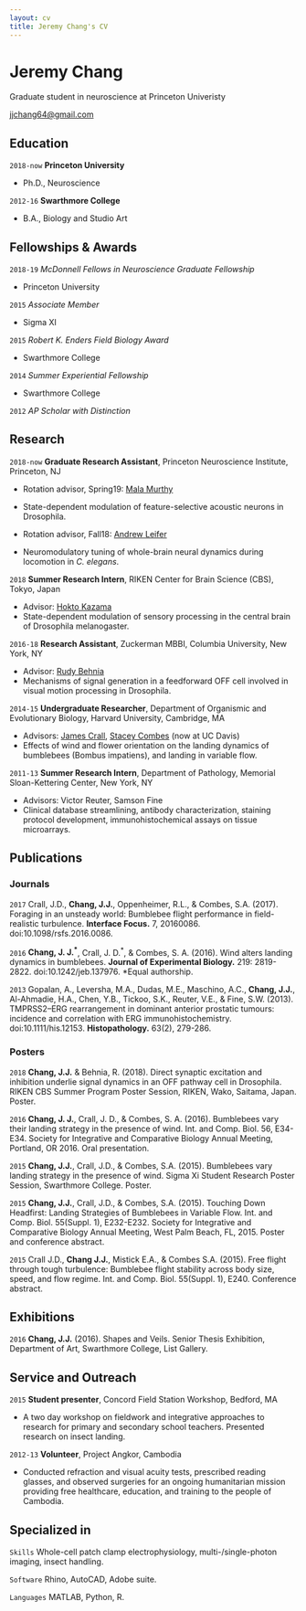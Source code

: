 ```yaml
---
layout: cv
title: Jeremy Chang's CV
---
```


# Jeremy Chang

Graduate student in neuroscience at Princeton Univeristy

[jjchang64@gmail.com](mailto:jjchang64@gmail.com)

## Education

`2018-now`
__Princeton University__
- Ph.D., Neuroscience

`2012-16`
__Swarthmore College__
- B.A., Biology and Studio Art

## Fellowships & Awards

`2018-19`
_McDonnell Fellows in Neuroscience Graduate Fellowship_
- Princeton University

`2015`
_Associate Member_
- Sigma XI

`2015`
_Robert K. Enders Field Biology Award_
- Swarthmore College

`2014`
_Summer Experiential Fellowship_
- Swarthmore College

`2012`
_AP Scholar with Distinction_

## Research

`2018-now`
__Graduate Research Assistant__, Princeton Neuroscience Institute, Princeton, NJ
- Rotation advisor, Spring19: [Mala Murthy](http://mala-murthy.squarespace.com/)
- State-dependent modulation of feature-selective acoustic neurons in Drosophila.


- Rotation advisor, Fall18: [Andrew Leifer](http://leiferlab.princeton.edu/)
- Neuromodulatory tuning of whole-brain neural dynamics during locomotion in _C. elegans_.

`2018`
__Summer Research Intern__, RIKEN Center for Brain Science (CBS), Tokyo, Japan
- Advisor: [Hokto Kazama](http://kazama.brain.riken.jp/)
- State-dependent modulation of sensory processing in the central brain of Drosophila melanogaster.

`2016-18`
__Research Assistant__, Zuckerman MBBI, Columbia University, New York, NY
- Advisor: [Rudy Behnia](http://behnialab.neuroscience.columbia.edu/)
- Mechanisms of signal generation in a feedforward OFF cell involved in visual motion processing in Drosophila.

`2014-15`
__Undergraduate Researcher__, Department of Organismic and Evolutionary Biology, Harvard University, Cambridge, MA
- Advisors: [James Crall](https://www.jamesdcrall.com/), [Stacey Combes](http://combeslab.ucdavis.edu/) (now at UC Davis)
- Effects of wind and flower orientation on the landing dynamics of bumblebees (Bombus impatiens), and landing in variable flow.

`2011-13`
__Summer Research Intern__, Department of Pathology, Memorial Sloan-Kettering Center, New York, NY
- Advisors: Victor Reuter, Samson Fine
- Clinical database streamlining, antibody characterization, staining protocol development, immunohistochemical assays on tissue microarrays.

## Publications

<!---A list is also available [online](https://scholar.google.com/citations?user=nMrhcyUAAAAJ&hl=en)--->

### Journals

`2017`
Crall, J.D., __Chang, J.J.__, Oppenheimer, R.L., & Combes, S.A. (2017). Foraging in an unsteady world: Bumblebee flight performance in field-realistic turbulence. __Interface Focus.__ 7, 20160086. doi:10.1098/rsfs.2016.0086. 

`2016`
__Chang, J. J.<sup>*</sup>__, Crall, J. D.<sup>*</sup>, & Combes, S. A. (2016). Wind alters landing dynamics in bumblebees. __Journal of Experimental Biology.__ 219: 2819-2822. doi:10.1242/jeb.137976. *Equal authorship.

`2013`
Gopalan, A., Leversha, M.A., Dudas, M.E., Maschino, A.C., __Chang, J.J.__, Al-Ahmadie, H.A., Chen, Y.B., Tickoo, S.K., Reuter, V.E., & Fine, S.W. (2013). TMPRSS2–ERG rearrangement in dominant anterior prostatic tumours: incidence and correlation with ERG immunohistochemistry. doi:10.1111/his.12153. __Histopathology.__ 63(2), 279-286.

### Posters

`2018`
__Chang, J.J.__ & Behnia, R. (2018). Direct synaptic excitation and inhibition underlie signal dynamics in an OFF pathway cell in Drosophila. RIKEN CBS Summer Program Poster Session, RIKEN, Wako, Saitama, Japan. Poster.

`2016`
__Chang, J. J.__, Crall, J. D., & Combes, S. A. (2016). Bumblebees vary their landing strategy in the presence of wind. Int. and Comp. Biol. 56, E34-E34. Society for Integrative and Comparative Biology Annual Meeting, Portland, OR 2016. Oral presentation.

`2015`
__Chang, J.J.__, Crall, J.D., & Combes, S.A. (2015). Bumblebees vary landing strategy in the presence of wind. Sigma Xi Student Research Poster Session, Swarthmore College. Poster.

`2015`
__Chang, J.J.__, Crall, J.D., & Combes, S.A. (2015). Touching Down Headfirst: Landing Strategies of Bumblebees in Variable Flow. Int. and Comp. Biol. 55(Suppl. 1), E232-E232. Society for Integrative and Comparative Biology Annual Meeting, West Palm Beach, FL, 2015. Poster and conference abstract.

`2015`
Crall J.D., __Chang J.J.__, Mistick E.A., & Combes S.A. (2015). Free flight through tough turbulence: Bumblebee flight stability across body size, speed, and flow regime. Int. and Comp. Biol. 55(Suppl. 1), E240. Conference abstract.

## Exhibitions

`2016`
__Chang, J.J.__ (2016). Shapes and Veils. Senior Thesis Exhibition, Department of Art, Swarthmore College, List Gallery.

## Service and Outreach

`2015`
__Student presenter__, Concord Field Station Workshop, Bedford, MA
- A two day workshop on fieldwork and integrative approaches to research for primary and secondary school teachers. Presented research on insect landing.

`2012-13`
__Volunteer__, Project Angkor, Cambodia
- Conducted refraction and visual acuity tests, prescribed reading glasses, and observed surgeries for an ongoing humanitarian mission providing free healthcare, education, and training to the people of Cambodia. 

## Specialized in

`Skills`
Whole-cell patch clamp electrophysiology, multi-/single-photon imaging, insect handling.

`Software`
Rhino, AutoCAD, Adobe suite.

`Languages`
MATLAB, Python, R.


<!--- ### Footer
Last updated: February 2019 --->


<!--- ![PNI_logo](https://github.com/jjcchh/markdown-cv/blob/gh-pages/PNI_logo.png "PNI Logo") --->
